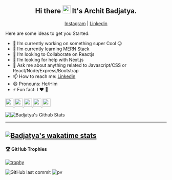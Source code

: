 <h2 align="center">Hi there <a href="https://www.badjatya.github.io/" ><img src="https://media.giphy.com/media/hvRJCLFzcasrR4ia7z/giphy.gif" width="25px"></a> It's Archit Badjatya.</h2>
<p align="center">
  <a href="https://www.instagram.com/badjatya/">Instagram</a> | 
  <a href="https://www.linkedin.com/in/badjatya/">Linkedin</a>
</p>

Here are some ideas to get you Started:

- 🔭 I’m currently working on something super Cool 😉
- 🌱 I’m currently learning MERN Stack
- 👯 I’m looking to Collaborate on Reactjs
- 🤔 I’m looking for help with Next.js
- 💬 Ask me about anything related to Javascript/CSS or React/Node/Express/Bootstrap
- 📫 How to reach me: [Linkedin](https://www.linkedin.com/in/badjatya/)
- 😄 Pronouns: He/Him
- ⚡ Fun fact: I ❤️ 🐶

<p>
    <a href="https://www.twitter.com/ArchitBadjatya">
        <img src="https://img.shields.io/badge/twitter-%231DA1F2.svg?&style=for-the-badge&logo=twitter&logoColor=white" height=25>
    </a> 
    <a href="https://www.linkedin.com/in/badjatya">
        <img src="https://img.shields.io/badge/linkedin-%230077B5.svg?&style=for-the-badge&logo=linkedin&logoColor=white" height=25>
    </a> 
    <a href="https://www.instagram.com/badjatya/">
        <img src="https://img.shields.io/badge/instagram-%23E4405F.svg?&style=for-the-badge&logo=instagram&logoColor=white" height=25>
    </a> 
    <a href="https://medium.com/@badjatya">
        <img src="https://img.shields.io/badge/medium-%2312100E.svg?&style=for-the-badge&logo=medium&logoColor=white" height=25>
    </a> 
    <a href="https://dev.to/badjatya">
        <img src="https://img.shields.io/badge/DEV.TO-%230A0A0A.svg?&style=for-the-badge&logo=dev-dot-to&logoColor=white" height=25>
    </a>
</p>

<div style="display: flex; flex-direction: row;">
        <img class src="http://github-readme-streak-stats.herokuapp.com?user=badjatya&theme=darcula&hide_border=true&date_format=M%20j%5B%2C%20Y%5D&currStreakLabel=DD8A37&currStreakNum=934BD1&sideLabels=D48E3F"/>
        <img src="https://github-readme-stats.vercel.app/api?username=badjatya&count_private=true&theme=darcula&show_icons=true&hide_rank=true&hide_border=true&title_color=DD8A37&icon_color=934BD1" alt="Badjatya's Github Stats" />
</div>

-------
[![Badjatya's wakatime stats](https://github-readme-stats.vercel.app/api/wakatime?username=badjatya&theme=darcula)](https://github.com/anuraghazra/github-readme-stats)
-------

<h4> 🏆 GitHub Trophies</h4>

[![trophy](https://github-profile-trophy.vercel.app/?username=badjatya&theme=nord&column=7)](https://github.com/ryo-ma/github-profile-trophy)


![GitHub last commit](https://img.shields.io/github/last-commit/badjatya/badjatya)
![pv](https://pageview.vercel.app/?github_user=badjatya)
